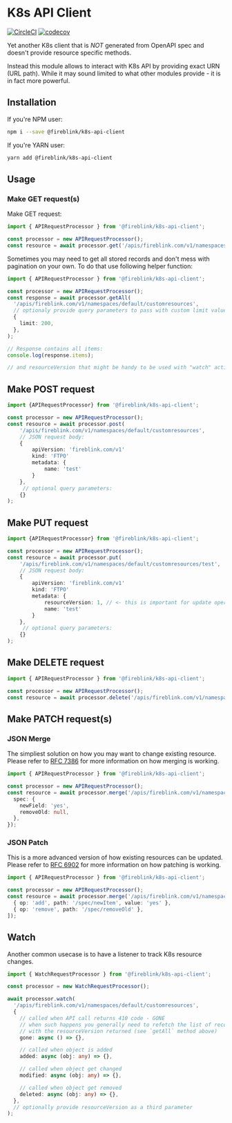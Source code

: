 # K8s API Client

[![CircleCI](https://circleci.com/gh/FireBlinkLTD/k8s-api-client.svg?style=svg)](https://circleci.com/gh/FireBlinkLTD/k8s-api-client)
[![codecov](https://codecov.io/gh/FireBlinkLTD/k8s-api-client/branch/master/graph/badge.svg)](https://codecov.io/gh/FireBlinkLTD/k8s-api-client)

Yet another K8s client that is _NOT_ generated from OpenAPI spec and doesn't provide resource specific methods.

Instead this module allows to interact with K8s API by providing exact URN (URL path).
While it may sound limited to what other modules provide - it is in fact more powerful.

## Installation

If you're NPM user:

```bash
npm i --save @fireblink/k8s-api-client
```

If you're YARN user:

```bash
yarn add @fireblink/k8s-api-client
```

## Usage

### Make GET request(s)

Make GET request:

```typescript
import { APIRequestProcessor } from '@fireblink/k8s-api-client';

const processor = new APIRequestProcessor();
const resource = await processor.get('/apis/fireblink.com/v1/namespaces/default/customresources/resource-name');
```

Sometimes you may need to get all stored records and don't mess with pagination on your own. To do that use following helper function:

```typescript
import { APIRequestProcessor } from '@fireblink/k8s-api-client';

const processor = new APIRequestProcessor();
const response = await processor.getAll(
  '/apis/fireblink.com/v1/namespaces/default/customresources',
  // optionaly provide query parameters to pass with custom limit value, default one is 100
  {
    limit: 200,
  },
);

// Response contains all items:
console.log(response.items);

// and resourceVersion that might be handy to be used with "watch" action (see below)
```

## Make POST request

```typescript
import {APIRequestProcessor} from '@fireblink/k8s-api-client';

const processor = new APIRequestProcessor();
const resource = await processor.post(
    '/apis/fireblink.com/v1/namespaces/default/customresources',
    // JSON request body:
    {
        apiVersion: 'fireblink.com/v1'
        kind: 'FTPO'
        metadata: {
            name: 'test'
        }
    },
     // optional query parameters:
    {}
);
```

## Make PUT request

```typescript
import {APIRequestProcessor} from '@fireblink/k8s-api-client';

const processor = new APIRequestProcessor();
const resource = await processor.put(
    '/apis/fireblink.com/v1/namespaces/default/customresources/test',
    // JSON request body:
    {
        apiVersion: 'fireblink.com/v1'
        kind: 'FTPO'
        metadata: {
            resourceVersion: 1, // <- this is important for update operation
            name: 'test'
        }
    },
     // optional query parameters:
    {}
);
```

## Make DELETE request

```typescript
import { APIRequestProcessor } from '@fireblink/k8s-api-client';

const processor = new APIRequestProcessor();
const resource = await processor.delete('/apis/fireblink.com/v1/namespaces/default/customresources/test');
```

## Make PATCH request(s)

### JSON Merge

The simpliest solution on how you may want to change existing resource.
Please refer to [RFC 7386](https://tools.ietf.org/html/rfc7386) for more information on how merging is working.

```typescript
import { APIRequestProcessor } from '@fireblink/k8s-api-client';

const processor = new APIRequestProcessor();
const resource = await processor.merge('/apis/fireblink.com/v1/namespaces/default/customresources/test', {
  spec: {
    newField: 'yes',
    removeOld: null,
  },
});
```

### JSON Patch

This is a more advanced version of how existing resources can be updated.
Please refer to [RFC 6902](https://tools.ietf.org/html/rfc6902) for more information on how patching is working.

```typescript
import { APIRequestProcessor } from '@fireblink/k8s-api-client';

const processor = new APIRequestProcessor();
const resource = await processor.merge('/apis/fireblink.com/v1/namespaces/default/customresources/test', [
  { op: 'add', path: '/spec/newItem', value: 'yes' },
  { op: 'remove', path: '/spec/removeOld' },
]);
```

## Watch

Another common usecase is to have a listener to track K8s resource changes.

```typescript
import { WatchRequestProcessor } from '@fireblink/k8s-api-client';

const processor = new WatchRequestProcessor();

await processor.watch(
  '/apis/fireblink.com/v1/namespaces/default/customresources',
  {
    // called when API call returns 410 code - GONE
    // when such happens you generally need to refetch the list of records and start again
    // with the resourceVersion returned (see `getAll` method above)
    gone: async () => {},

    // called when object is added
    added: async (obj: any) => {},

    // called when object get changed
    modified: async (obj: any) => {},

    // called when object get removed
    deleted: async (obj: any) => {},
  },
  // optionally provide resourceVersion as a third parameter
);
```

